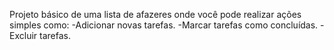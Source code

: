 Projeto básico de uma lista de afazeres onde você pode realizar ações simples como:
-Adicionar novas tarefas.
-Marcar tarefas como concluídas.
-Excluir tarefas.
